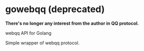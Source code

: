 gowebqq (deprecated)
=========

**There's no longer any interest from the author in QQ protocol.**

webqq API for Golang 

Simple wrapper of webqq protocol.
